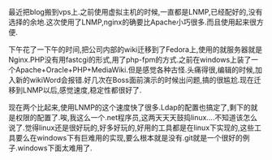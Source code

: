 
最近把blog搬到vps上.之前使用虚拟主机的时候,一直都是LNMP,已经配好的,没有选择的余地.这次使用了LNMP,nginx的确要比Apache小巧很多.而且使用起来很方便.

下午花了一下午的时间,把公司内部的wiki迁移到了Fedora上,使用的就服务器就是Nginx.PHP没有用fastcgi的形式,用了php-fpm的方式.之前在windows上装了一个Apache+Oracle+PHP+MediaWiki.但是感觉各种古怪.头痛得很,编辑的时候,加入新的wikiWord会报错.好几次在Boss面前演示的时候出问题,搞的很尴尬.现在迁移到LNMP以后,感觉速度,稳定性都很好了.


现在两个比起来,使用LNMP的这个速度快了很多.Ldap的配置也搞定了,剩下的就是权限的配置了.唉,我这么一个.net程序员,这两天天天鼓捣linux….不知道该怎么说了.觉得linux还是很好玩的,好多好玩的,好用的工具都是在linux下实现的,这些工具要么在windows下有巨难用的实现,要么根本就是没有.git就是一个很好的例子.windows下面太难用了.